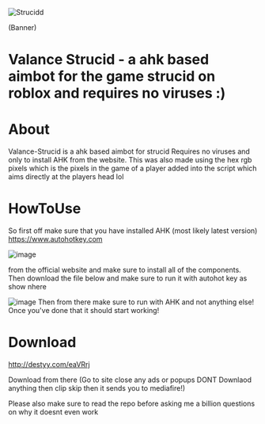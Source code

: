 
![Strucidd](https://user-images.githubusercontent.com/95067718/158530786-0d44e398-c4fe-4ebd-8708-c462eccb7e26.png)

(Banner)






# Valance Strucid - a ahk based aimbot for the game strucid on roblox and requires no viruses :)

# About
Valance-Strucid is a ahk based aimbot for strucid
Requires no viruses and only to install AHK from the website. This was also made using the hex rgb pixels which is the pixels in the game of a player added into the script which aims directly at the players head lol



# HowToUse

So first off make sure that you have installed AHK (most likely latest version)
https://www.autohotkey.com

![image](https://user-images.githubusercontent.com/95067718/158527991-91cde2f2-45f8-41b4-880e-786a41925534.png)

from the official website and make sure to install all of the components. Then download the file below and make sure to run it with autohot key as show nhere


![image](https://user-images.githubusercontent.com/95067718/158527764-60a7f59e-6c1e-4d94-9a99-84a0e4bfb3f7.png)
Then from there make sure to run with AHK and not anything else! Once you've done that it should start working!


# Download

http://destyy.com/eaVRrj

Download from there
(Go to site close any ads or popups DONT Downlaod anything then clip skip then it sends you to mediafire!)

Please also make sure to read the repo before asking me a billion questions on why it doesnt even work
